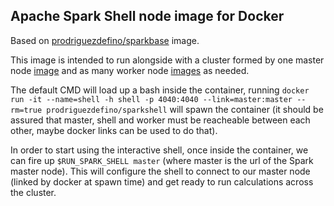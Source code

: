 ## Apache Spark Shell node image for Docker

Based on [prodriguezdefino/sparkbase](https://github.com/prodriguezdefino/docker-spark-base) image. 

This image is intended to run alongside with a cluster formed by one master node [image](https://github.com/prodriguezdefino/docker-spark-master) and as many worker node [images](https://github.com/prodriguezdefino/docker-spark-worker) as needed. 

The default CMD will load up a bash inside the container, running ```docker run -it --name=shell -h shell -p 4040:4040 --link=master:master --rm=true prodriguezdefino/sparkshell``` will spawn the container (it should be assured that master, shell and worker must be reacheable between each other, maybe docker links can be used to do that).

In order to start using the interactive shell, once inside the container, we can fire up ```$RUN_SPARK_SHELL master``` (where master is the url of the Spark master node). This will configure the shell to connect to our master node (linked by docker at spawn time) and get ready to run calculations across the cluster. 

